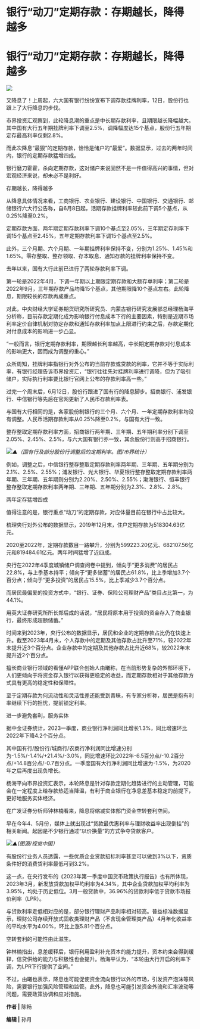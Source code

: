 # 银行“动刀”定期存款：存期越长，降得越多

# 银行“动刀”定期存款：存期越长，降得越多

![](https://inews.gtimg.com/om_bt/OB2xHzdGNYTbiG0f8cIT1pOM3jXUwA0qYzetANTWHMw6EAA/1000)

又降息了！上周起，六大国有银行纷纷宣布下调存款挂牌利率，12日，股份行也跟上了大行降息的步伐。

市界投资汇观察到，此轮降息潮的重点是中长期存款利率，且期限越长降幅越大。其中国有大行五年期挂牌利率下调至2.5%，调降幅度达15个基点，股份行五年期定存最高利率仅剩2.8%。

而此次降息“最狠”的定期存款，恰恰是储户的“最爱”。数据显示，过去的两年时间内，银行的定期存款猛增四成。

银行磨刀霍霍，杀向定期存款，这对储户来说固然不是一件值得高兴的事情，但对宏观经济来说，却未必不是利好。

存期越长，降得越多

从降息具体情况来看，工商银行、农业银行、建设银行、中国银行、交通银行、邮储银行六大行公告称，自6月8日起，活期存款挂牌利率较此前下调5个基点，从0.25%降至0.2%。

定期存款方面，两年期定期存款利率下调10个基点至2.05%，三年期定存利率下调15个基点至2.45%，五年定期存款利率下调15个基点至2.5%。

此外，三个月期、六个月期、一年期挂牌利率保持不变，分别为1.25%、1.45%和1.65%。零存整取、整存领取、存本取息、通知存款的挂牌利率保持不变。

去年以来，国有大行此前已进行了两轮存款利率下调。

第一轮是2022年4月，下调一年期以上期限定期存款和大额存单利率；第二轮是2022年9月，三年期存款产品均降15个基点，其他期限降10个基点左右。此轮降息，期限较长的存款再成重点。

对此，中央财经大学证券期货研究所研究员、内蒙古银行研究发展部总经理杨海平分析称，目前存款定期化成为影响银行付息成本下行的主要因素，特别是近期市场利率定价自律机制对协定存款和通知存款利率加点上限进行约束之后，存款定期化对付息成本的影响进一步凸显。

“一般而言，银行定期存款利率，期限越长利率越高，中长期定期存款对付息成本的影响更大，因而成为调整的重心。”

众所周知，挂牌利率指银行对外公布的当前存款或贷款的利率，它并不等于实际利率，有银行经理告诉市界投资汇，“银行往往先对挂牌利率进行调降，但为了吸引储户，实际执行利率要比银行官网上公布的存款利率高一些。”

过完一个周末后，6月12日，股份行跟进了国有行的降息脚步。招商银行、浦发银行、中信银行等先后在官网更新了人民币存款利率表。

与国有大行相同的是，各家股份制银行的三个月、六个月、一年定期存款利率均没有调整。人民币活期存款利率从0.25%降至0.2%，与国有大行一致。

整存整取定期存款利率方面，招商银行两年期、三年期、五年期利率分别下调至2.05%、2.45%、2.5%，与六大国有银行亦一致，其余股份行则高于招商银行。

![](https://inews.gtimg.com/om_bt/OmN6vav6Djrn9_-aq4gYxI3boJmgdfhVAml8oOeCg2aEcAA/1000)_▲（国有行及部分股份行调整后的定期利率。图/市界统计）_

例如，调整之后，中信银行整存整取定期存款利率两年期、三年期、五年期分别为2.1%、2.5%、2.55%；浦发银行、光大银行、华夏银行整存整取定期存款利率两年期、三年期、五年期则分别为2.20%、2.50%、2.55%；渤海银行、恒丰银行整存整取定期存款利率两年期、三年期、五年期分别为2.3%、2.8%、2.8%。

两年定存猛增四成

值得注意的是，银行重点“动刀”的定期存款，对应体量目前在银行中占比较大。

梳理央行对外公布的数据显示，2019年12月末，住户定期存款为518304.63亿元。

2020至2022年，定期存款数目一路攀升，分别为599223.20亿元、682107.56亿元和819484.61亿元。两年时间猛增了近四成。

央行在2022年4季度城镇储户调查问卷中提到，倾向于“更多消费”的居民占22.8%，与上季基本持平；倾向于“更多储蓄”的居民占61.8%，比上季增加3.7个百分点；倾向于“更多投资”的居民占15.5%，比上季减少3.7个百分点。

而居民最偏爱的投资方式中，“银行、证券、保险公司理财产品”类目占比第一，为44.1%。

用英大证券研究所所长郑后成的话说，“居民将原本用于投资的资金存入了商业银行，最终形成超额储蓄。”

时间来到2023年，央行公布的数据显示，居民和企业的定期存款占比仍在快速上升。截至2023年4月末，个人存款中的定期及其他存款占比升至71%，较2022年末提升近3个百分点。企业存款中的定期及其他存款占比升近68%，较2022年末提升近2个百分点。

擅长商业银行领域的看懂APP联合创始人由曦称，在当前形势复杂的外部环境下，人们更倾向于将资金存入银行以获得更稳定的收益，而定期存款相对于其他存款方式具有更高的稳定性和保障性。

至于定期存款为何流动性和灵活性差还能受到青睐，有专家分析称，居民是抱有利率继续下行的担忧，提前锁定利率。

进一步避免套利，服务实体

据中金证券统计，2023一季度，商业银行净利润同比增长1.3%，同比增速环比2022年下降4.2个百分点。

其中国有行/股份行/城商行/农商行净利润同比增速分别为-1.5%/-1.4%/+21.4%/-3.0%，同比增速环比2022年-6.5百分点/-10.2百分点/+14.8百分点/-0.7百分点。一季度国有大行净利润同比增速为-1.5%，为2020年之后再度出现负增长。

杨海平向市界投资汇表示，本轮降息是针对存款定期化趋势进行的主动管理，可能会在一定程度上给存款热适当降温，有利于商业银行在净息差基本稳定的前提下，更好地服务实体经济。

在广发证券分析师钟林楠看来，降息将缩减实体部门资金空转套利空间。

早在今年4、5月份，媒体上就出现过“贷款最优惠利率与理财收益率出现倒挂”的相关新闻。起因是不少银行通过“以价换量”的方式争夺贷款客户。

![](https://inews.gtimg.com/om_bt/Olxaxu7QNFp2WntuWShD02nKfOUaEs1JywitmydgLz5wYAA/1000)_▲(图源/视觉中国）_

有股份行业务人员透露，一些优质企业贷款招标利率甚至可以做到3%以下，资质条件好的消费贷利率最低可到3.2%。

这一点，在央行发布的《2023年第一季度中国货币政策执行报告》也有所体现，2023年3月，新发放贷款加权平均利率为4.34%，其中企业贷款加权平均利率为3.95%，均处于历史低位。3月一般贷款中，36.96%的贷款利率低于贷款市场报价利率（LPR）。

与贷款利率走低相对应的是，部分银行理财产品利率相对较高。普益标准数据显示，理财公司存续开放式固收类理财产品（不含现金管理类产品）4月年化收益率的平均水平为4.00%，环比上涨5.81个百分点。

空转套利的可能性由此滋生。

钟林楠指出，息差缓释后，银行利用盈利补充资本的能力提升，资本约束会得到缓释，信贷供给的能力与积极性也会提升。杨海平认为，“本轮由大行开启的利率下调，为LPR下行提供了空间。”

不过，由曦也表示，降息也可能促使资金流向银行以外的市场，引发资产泡沫等风险，需要银行加强风险管理和监管。此外，降息也可能引发资金外流和汇率波动等问题，需要政策协调和应对措施。

**作者 |** 陈畅

**编辑 |** 孙月


